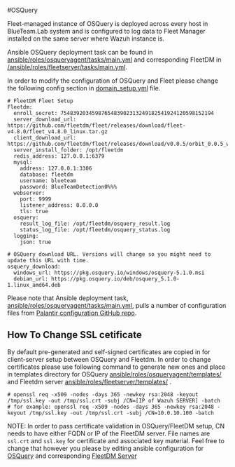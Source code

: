 #OSQuery

Fleet-managed instance of OSQuery is deployed across every host in BlueTeam.Lab system and is configured to log data to Fleet Manager installed on the same server where Wazuh instance is.

Ansible OSQuery deployment task can be found in [ansible/roles/osqueryagent/tasks/main.yml](../ansible/roles/osqueryagent/tasks/main.yml) and corresponding FleetDM in [/ansible/roles/fleetserver/tasks/main.yml](../ansible/roles/fleetserver/tasks/main.yml).

In order to modify the configuration of OSQuery and Fleet please change the following config section in [domain_setup.yml](ansible/domain_setup.yml) file.
```
# FleetDM Fleet Setup
Fleetdm:
  enroll_secret: 7548392034598765483902313249182541924120598152194
  server_download_url: https://github.com/fleetdm/fleet/releases/download/fleet-v4.8.0/fleet_v4.8.0_linux.tar.gz
  client_download_url: https://github.com/fleetdm/fleet/releases/download/v0.0.5/orbit_0.0.5_windows.zip
  server_install_folder: /opt/fleetdm
  redis_address: 127.0.0.1:6379
  mysql:
    address: 127.0.0.1:3306
    database: fleetdm
    username: blueteam
    password: BlueTeamDetection0%%%
  webserver:
    port: 9999
    listener_address: 0.0.0.0
    tls: true
  osquery:
    result_log_file: /opt/fleetdm/osquery_result.log
    status_log_file: /opt/fleetdm/osquery_status.log
  logging:
    json: true
    
# OSQuery download URL. Versions will change so you might need to update this URL with time.
osquery_download:
  windows_url: https://pkg.osquery.io/windows/osquery-5.1.0.msi
  debian_url: https://pkg.osquery.io/deb/osquery_5.1.0-1.linux_amd64.deb
```

Please note that Ansible deployment task, [ansible/roles/osqueryagent/tasks/main.yml](../ansible/roles/osqueryagent/tasks/main.yml), pulls a number of configuration files from [Palantir configuration GitHub repo](https://github.com/palantir/osquery-configuration).

## How To Change SSL cetificate

By default pre-generated and self-signed certificates are copied in for client-server setup between OSQuery and Fleetdm. In order to change certificates please use following command to generate new ones and place in templates directory for OSQuery [ansible/roles/osqueryagent/templates/](../ansible/roles/osqueryagent/templates/) and Fleetdm server [ansible/roles/fleetserver/templates/](../ansible/roles/fleetserver/templates/) .

```
# openssl req -x509 -nodes -days 365 -newkey rsa:2048 -keyout /tmp/ssl.key -out /tmp/ssl.crt -subj /CN=[IP of Wazuh SERVER] -batch
# for example: openssl req -x509 -nodes -days 365 -newkey rsa:2048 -keyout /tmp/ssl.key -out /tmp/ssl.crt -subj /CN=10.0.10.100 -batch
```

NOTE: In order to pass certificate validation in OSQuery/FleetDM setup, CN needs to have either FQDN or IP of the FleetDM server. File names are ```ssl.crt``` and ```ssl.key``` for certificate and associated key material. Feel free to change that however you please by editing ansible configuration for [OSQuery](../ansible/roles/osqueryagent/tasks/main.yml) and corresponding [FleetDM Server](../ansible/roles/fleetserver/tasks/main.yml)